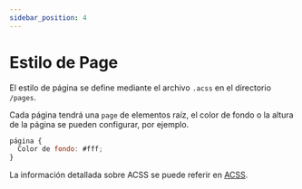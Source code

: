 ```yaml
---
sidebar_position: 4
---
```


# Estilo de Page

El estilo de página se define mediante el archivo ```.acss``` en el directorio ```/pages```.

Cada página tendrá una ```page``` de elementos raíz, el color de fondo o la altura de la página se pueden configurar, por ejemplo.

```js
página {
  Color de fondo: #fff;
}
```

La información detallada sobre ACSS se puede referir en [ACSS](/).
